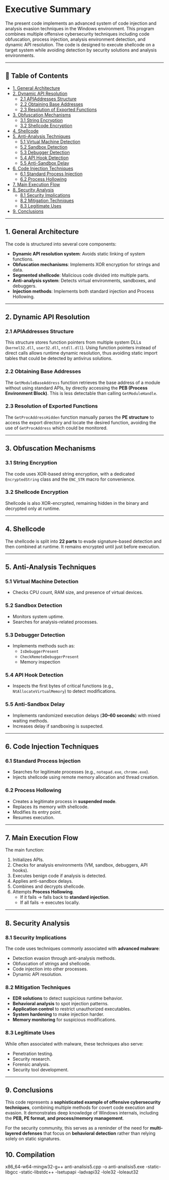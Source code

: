 # Executive Summary

The present code implements an advanced system of code injection and analysis evasion techniques in the Windows environment. This program combines multiple offensive cybersecurity techniques including code obfuscation, process injection, analysis environment detection, and dynamic API resolution. The code is designed to execute shellcode on a target system while avoiding detection by security solutions and analysis environments.

---

## 📑 Table of Contents
- [1. General Architecture](#1-general-architecture)
- [2. Dynamic API Resolution](#2-dynamic-api-resolution)
  - [2.1 APIAddresses Structure](#21-apiaddresses-structure)
  - [2.2 Obtaining Base Addresses](#22-obtaining-base-addresses)
  - [2.3 Resolution of Exported Functions](#23-resolution-of-exported-functions)
- [3. Obfuscation Mechanisms](#3-obfuscation-mechanisms)
  - [3.1 String Encryption](#31-string-encryption)
  - [3.2 Shellcode Encryption](#32-shellcode-encryption)
- [4. Shellcode](#4-shellcode)
- [5. Anti-Analysis Techniques](#5-anti-analysis-techniques)
  - [5.1 Virtual Machine Detection](#51-virtual-machine-detection)
  - [5.2 Sandbox Detection](#52-sandbox-detection)
  - [5.3 Debugger Detection](#53-debugger-detection)
  - [5.4 API Hook Detection](#54-api-hook-detection)
  - [5.5 Anti-Sandbox Delay](#55-anti-sandbox-delay)
- [6. Code Injection Techniques](#6-code-injection-techniques)
  - [6.1 Standard Process Injection](#61-standard-process-injection)
  - [6.2 Process Hollowing](#62-process-hollowing)
- [7. Main Execution Flow](#7-main-execution-flow)
- [8. Security Analysis](#8-security-analysis)
  - [8.1 Security Implications](#81-security-implications)
  - [8.2 Mitigation Techniques](#82-mitigation-techniques)
  - [8.3 Legitimate Uses](#83-legitimate-uses)
- [9. Conclusions](#9-conclusions)

---

## 1. General Architecture

The code is structured into several core components:

- **Dynamic API resolution system**: Avoids static linking of system functions.  
- **Obfuscation mechanisms**: Implements XOR encryption for strings and data.  
- **Segmented shellcode**: Malicious code divided into multiple parts.  
- **Anti-analysis system**: Detects virtual environments, sandboxes, and debuggers.  
- **Injection methods**: Implements both standard injection and Process Hollowing.  

---

## 2. Dynamic API Resolution

### 2.1 APIAddresses Structure
This structure stores function pointers from multiple system DLLs (`kernel32.dll`, `user32.dll`, `ntdll.dll`). Using function pointers instead of direct calls allows runtime dynamic resolution, thus avoiding static import tables that could be detected by antivirus solutions.

### 2.2 Obtaining Base Addresses
The `GetModuleBaseAddress` function retrieves the base address of a module without using standard APIs, by directly accessing the **PEB (Process Environment Block)**. This is less detectable than calling `GetModuleHandle`.

### 2.3 Resolution of Exported Functions
The `GetProcAddressHidden` function manually parses the **PE structure** to access the export directory and locate the desired function, avoiding the use of `GetProcAddress` which could be monitored.

---

## 3. Obfuscation Mechanisms

### 3.1 String Encryption
The code uses XOR-based string encryption, with a dedicated `EncryptedString` class and the `ENC_STR` macro for convenience.

### 3.2 Shellcode Encryption
Shellcode is also XOR-encrypted, remaining hidden in the binary and decrypted only at runtime.

---

## 4. Shellcode

The shellcode is split into **22 parts** to evade signature-based detection and then combined at runtime. It remains encrypted until just before execution.

---

## 5. Anti-Analysis Techniques

### 5.1 Virtual Machine Detection
- Checks CPU count, RAM size, and presence of virtual devices.

### 5.2 Sandbox Detection
- Monitors system uptime.  
- Searches for analysis-related processes.

### 5.3 Debugger Detection
- Implements methods such as:  
  - `IsDebuggerPresent`  
  - `CheckRemoteDebuggerPresent`  
  - Memory inspection  

### 5.4 API Hook Detection
- Inspects the first bytes of critical functions (e.g., `NtAllocateVirtualMemory`) to detect modifications.

### 5.5 Anti-Sandbox Delay
- Implements randomized execution delays (**30–60 seconds**) with mixed waiting methods.  
- Increases delay if sandboxing is suspected.  

---

## 6. Code Injection Techniques

### 6.1 Standard Process Injection
- Searches for legitimate processes (e.g., `notepad.exe`, `chrome.exe`).  
- Injects shellcode using remote memory allocation and thread creation.  

### 6.2 Process Hollowing
- Creates a legitimate process in **suspended mode**.  
- Replaces its memory with shellcode.  
- Modifies its entry point.  
- Resumes execution.  

---

## 7. Main Execution Flow

The main function:

1. Initializes APIs.  
2. Checks for analysis environments (VM, sandbox, debuggers, API hooks).  
3. Executes benign code if analysis is detected.  
4. Applies anti-sandbox delays.  
5. Combines and decrypts shellcode.  
6. Attempts **Process Hollowing**.  
   - If it fails → falls back to **standard injection**.  
   - If all fails → executes locally.  

---

## 8. Security Analysis

### 8.1 Security Implications
The code uses techniques commonly associated with **advanced malware**:

- Detection evasion through anti-analysis methods.  
- Obfuscation of strings and shellcode.  
- Code injection into other processes.  
- Dynamic API resolution.  

### 8.2 Mitigation Techniques
- **EDR solutions** to detect suspicious runtime behavior.  
- **Behavioral analysis** to spot injection patterns.  
- **Application control** to restrict unauthorized executables.  
- **System hardening** to make injection harder.  
- **Memory monitoring** for suspicious modifications.  

### 8.3 Legitimate Uses
While often associated with malware, these techniques also serve:

- Penetration testing.  
- Security research.  
- Forensic analysis.  
- Security tool development.  

---

## 9. Conclusions

This code represents a **sophisticated example of offensive cybersecurity techniques**, combining multiple methods for covert code execution and evasion. It demonstrates deep knowledge of Windows internals, including the **PEB, PE format, and process/memory management**.

For the security community, this serves as a reminder of the need for **multi-layered defenses** that focus on **behavioral detection** rather than relying solely on static signatures.

## 10. Compilation
x86_64-w64-mingw32-g++ anti-analisis5.cpp -o anti-analisis5.exe -static-libgcc -static-libstdc++ -lsetupapi -ladvapi32 -lole32 -loleaut32